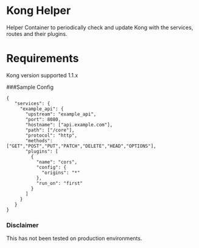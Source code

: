 # Kong Helper

Helper Container to periodically check and update Kong with the services, routes and their plugins.

# Requirements

Kong version supported 1.1.x

###Sample Config

```
{
   "services": {
     "example_api": {
       "upstream": "example_api",
       "port": 8080,
       "hostname": ["api.example.com"],
       "path": ["/core"],
       "protocol": "http",
       "methods": ["GET","POST","PUT","PATCH","DELETE","HEAD","OPTIONS"],
       "plugins": [
         {
           "name": "cors",
           "config": {
             "origins": "*"
           },
           "run_on": "first"
         }
       ]
     }
   }
}
```

### Disclaimer

This has not been tested on production environments. 